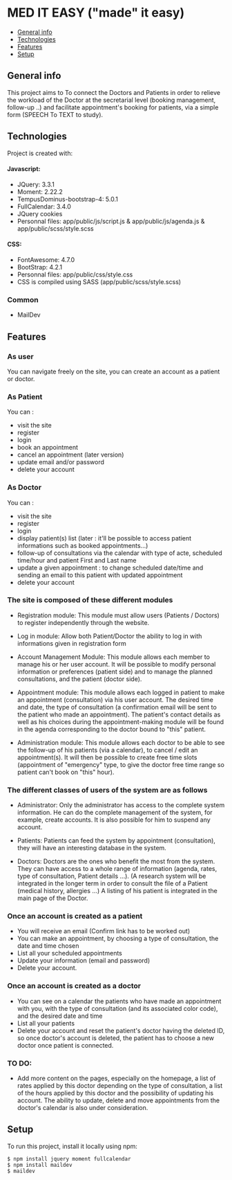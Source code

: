 # MED IT EASY ("made" it easy)
* [General info](#general-info)
* [Technologies](#technologies)
* [Features](#features)
* [Setup](#setup)

## General info
This project aims to To connect the Doctors and Patients in order to relieve the workload of the Doctor at the secretarial level (booking management, follow-up ..) and facilitate appointment's booking for patients, via a simple form (SPEECH To TEXT to study).
	
## Technologies
Project is created with:
#### Javascript:
* JQuery: 3.3.1
* Moment: 2.22.2
* TempusDominus-bootstrap-4: 5.0.1
* FullCalendar: 3.4.0
* JQuery cookies
* Personnal files: app/public/js/script.js & app/public/js/agenda.js & app/public/scss/style.scss

#### CSS:
* FontAwesome: 4.7.0
* BootStrap: 4.2.1
* Personnal files: app/public/css/style.css
* CSS is compiled using SASS (app/public/scss/style.scss)

### Common
* MailDev

## Features
### As user
You can navigate freely on the site, you can create an account as a patient or doctor.
### As Patient
You can : 
* visit the site
* register
* login
* book an appointment
* cancel an appointment (later version)
* update email and/or password
* delete your account

### As Doctor
You can :
* visit the site
* register
* login
* display patient(s) list (later : it'll be possible to access patient informations such as booked appointments...)
* follow-up of consultations via the calendar with type of acte, scheduled time/hour and patient First and Last name
* update a given appointment : to change scheduled date/time and sending an email to this patient with updated appointment
* delete your account

### The site is composed of these different modules
* Registration module: 
This module must allow users (Patients / Doctors) to register independently through the website.

* Log in module:
Allow both Patient/Doctor the ability to log in with informations given in registration form

* Account Management Module: 
This module allows each member to manage his or her user account. It will be possible to modify personal information or preferences (patient side) and to manage the planned consultations, and the patient (doctor side).

* Appointment module: 
This module allows each logged in patient to make an appointment (consultation) via his user account. The desired time and date, the type of consultation (a confirmation email will be sent to the patient who made an appointment). The patient's contact details as well as his choices during the appointment-making module will be found in the agenda corresponding to the doctor bound to "this" patient.

* Administration module: 
This module allows each doctor to be able to see the follow-up of his patients (via a calendar), to cancel / edit an appointment(s). It will then be possible to create free time slots (appointment of "emergency" type, to give the doctor free time range so patient can't book on "this" hour).

### The different classes of users of the system are as follows
* Administrator: 
Only the administrator has access to the complete system information. He can do the complete management of the system, for example, create accounts. It is also possible for him to suspend any account.
 
* Patients: 
Patients can feed the system by appointment (consultation), they will have an interesting database in the system.

* Doctors: Doctors are the ones who benefit the most from the system. They can have access to a whole range of information (agenda, rates, type of consultation, Patient details ...). (A research system will be integrated in the longer term in order to consult the file of a Patient (medical history, allergies ...) A listing of his patient is integrated in the main page of the Doctor.

### Once an account is created as a patient
* You will receive an email (Confirm link has to be worked out)
* You can make an appointment, by choosing a type of consultation, the date and time chosen
* List all your scheduled appointments
* Update your information (email and password)
* Delete your account.
### Once an account is created as a doctor
* You can see on a calendar the patients who have made an appointment with you, with the type of consultation (and its associated color code), and the desired date and time
* List all your patients
* Delete your account and reset the patient's doctor having the deleted ID, so once doctor's account is deleted, the patient has to choose a new doctor once patient is connected.

### TO DO:
* Add more content on the pages, especially on the homepage, a list of rates applied by this doctor depending on the type of consultation, a list of the hours applied by this doctor and the possibility of updating his account.
The ability to update, delete and move appointments from the doctor's calendar is also under consideration.


## Setup
To run this project, install it locally using npm:

```
$ npm install jquery moment fullcalendar
$ npm install maildev
$ maildev
```
